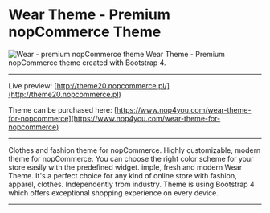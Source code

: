 # Wear Theme - Premium nopCommerce Theme #
![Wear - premium nopCommerce theme](http://docs.nop4you.com/Content/Images/uploaded/weartheme/WearTheme.jpg)
Wear Theme - Premium nopCommerce theme created with Bootstrap 4. 

---

Live preview: [http://theme20.nopcommerce.pl/](http://theme20.nopcommerce.pl)

Theme can be purchased here: [https://www.nop4you.com/wear-theme-for-nopcommerce](https://www.nop4you.com/wear-theme-for-nopcommerce)

---

Clothes and fashion theme for nopCommerce. Highly customizable, modern theme for nopCommerce. You can choose the right color scheme for your store easily with the predefined widget. imple, fresh and modern Wear Theme. It's a perfect choice for any kind of online store with fashion, apparel, clothes. Independently from industry. Theme is using Bootstrap 4 which offers exceptional shopping experience on every device.

---

